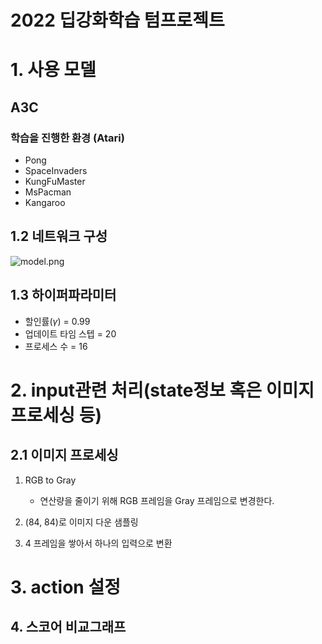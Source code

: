# 2022 딥강화학습 텀프로젝트

# 1. 사용 모델

## A3C

### 학습을 진행한 환경 (Atari)

- Pong
- SpaceInvaders
- KungFuMaster
- MsPacman
- Kangaroo

## 1.2 네트워크 구성

![model.png](attachment:model.png)

## 1.3 하이퍼파라미터

- 할인률($\gamma$) = 0.99
- 업데이트 타임 스텝 = 20
- 프로세스 수 = 16

# 2. input관련 처리(state정보 혹은 이미지 프로세싱 등) 

## 2.1 이미지 프로세싱

1. RGB to Gray 
    - 연산량을 줄이기 위해 RGB 프레임을 Gray 프레임으로 변경한다.


2. (84, 84)로 이미지 다운 샘플링


3. 4 프레임을 쌓아서 하나의 입력으로 변환

# 3. action 설정

## 4. 스코어 비교그래프
